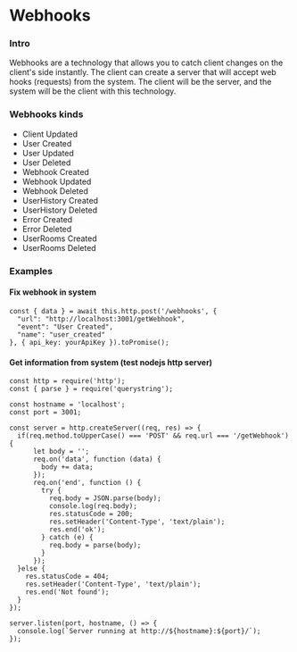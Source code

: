 # Webhooks

### Intro
Webhooks are a technology that allows you to catch client changes on the client's side instantly. The client can create a server that will accept web hooks (requests) from the system. The client will be the server, and the system will be the client with this technology.

### Webhooks kinds

* Client Updated
* User Created
* User Updated
* User Deleted
* Webhook Created
* Webhook Updated
* Webhook Deleted
* UserHistory Created
* UserHistory Deleted
* Error Created
* Error Deleted
* UserRooms Created
* UserRooms Deleted

### Examples

#### Fix webhook in system

```
const { data } = await this.http.post('/webhooks', {
  "url": "http://localhost:3001/getWebhook",
  "event": "User Created",
  "name": "user_created"
}, { api_key: yourApiKey }).toPromise();
```

#### Get information from system (test nodejs http server)

```
const http = require('http');
const { parse } = require('querystring');

const hostname = 'localhost';
const port = 3001;

const server = http.createServer((req, res) => {
  if(req.method.toUpperCase() === 'POST' && req.url === '/getWebhook'){
      let body = '';
      req.on('data', function (data) {
        body += data;
      });
      req.on('end', function () {
        try {
          req.body = JSON.parse(body);
          console.log(req.body);
          res.statusCode = 200;
          res.setHeader('Content-Type', 'text/plain');
          res.end('ok');
        } catch (e) {
          req.body = parse(body);
        }
      });
  }else {
    res.statusCode = 404;
    res.setHeader('Content-Type', 'text/plain');
    res.end('Not found');
  }
});

server.listen(port, hostname, () => {
  console.log(`Server running at http://${hostname}:${port}/`);
});
```